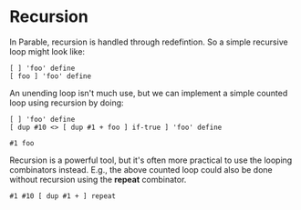 # Recursion

In Parable, recursion is handled through redefintion. So a simple recursive loop might look like:

    [ ] 'foo' define
    [ foo ] 'foo' define

An unending loop isn't much use, but we can implement a simple counted loop using recursion by doing:

    [ ] 'foo' define
    [ dup #10 <> [ dup #1 + foo ] if-true ] 'foo' define

    #1 foo

Recursion is a powerful tool, but it's often more practical to use the looping combinators instead. E.g., the above counted loop could also be done without recursion using the **repeat** combinator.

    #1 #10 [ dup #1 + ] repeat
